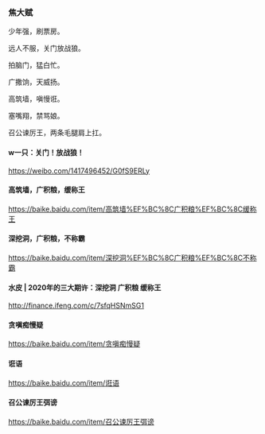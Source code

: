 ### 焦大赋
少年强，刷票房。

远人不服，关门放战狼。

拍脑门，猛白忙。

广撒饷，天威扬。

高筑墙，嗔慢诳。

塞嘴翔，禁骂娘。

召公谏厉王，两条毛腿肩上扛。

#### w一只：关门！放战狼！
https://weibo.com/1417496452/G0fS9ERLy
#### 高筑墙，广积粮，缓称王
https://baike.baidu.com/item/高筑墙%EF%BC%8C广积粮%EF%BC%8C缓称王
#### 深挖洞，广积粮，不称霸
https://baike.baidu.com/item/深挖洞%EF%BC%8C广积粮%EF%BC%8C不称霸
#### 水皮 | 2020年的三大期许：深挖洞 广积粮 缓称王
http://finance.ifeng.com/c/7sfqHSNmSG1
#### 贪嗔痴慢疑
https://baike.baidu.com/item/贪嗔痴慢疑
#### 诳语
https://baike.baidu.com/item/诳语
#### 召公谏厉王弭谤
https://baike.baidu.com/item/召公谏厉王弭谤

